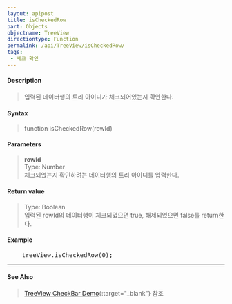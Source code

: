 ```yaml
---
layout: apipost
title: isCheckedRow
part: Objects
objectname: TreeView
directiontype: Function
permalink: /api/TreeView/isCheckedRow/
tags:
 - 체크 확인
---
```



#### Description

> 입력된 데이터행의 트리 아이디가 체크되어있는지 확인한다.

#### Syntax

> function isCheckedRow(rowId)

#### Parameters

> **rowId**  
> Type: Number  
> 체크되었는지 확인하려는 데이터행의 트리 아이디를 입력한다.  

#### Return value

> Type: Boolean  
> 입력된 rowId의 데이터행이 체크되었으면 true, 해제되었으면 false를 return한다.  

#### Example

<pre class="prettyprint">
    treeView.isCheckedRow(0);
</pre>

---
#### See Also

> [TreeView CheckBar Demo](http://demo.realgrid.net/Demo/TreeCheckBar){:target="_blank"} 참조    
